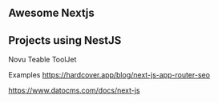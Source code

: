 ## Awesome Nextjs

## Projects using NestJS
Novu 
Teable 
ToolJet 

Examples
https://hardcover.app/blog/next-js-app-router-seo

https://www.datocms.com/docs/next-js